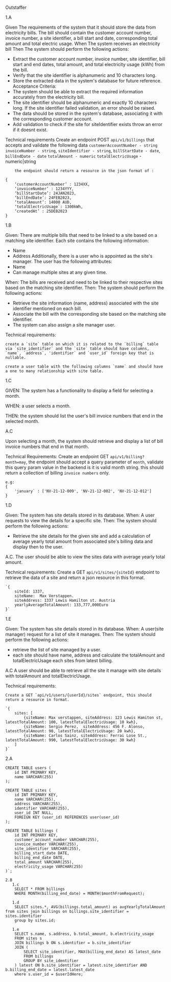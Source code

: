 Outstaffer

1.A

Given
The requirements of the system that it should store the data from electricity bills. The bill should contain the
customer account number, invoice number, a site identifier, a bill start and  date, corresponding total amount and total electric usage.
When
The system receives an electricity bill
Then
The system should perform the following actions:
* Extract the customer account number, invoice number, site identifier, bill start and end dates, total amount, and total electricity usage (kWh) from the bill.
* Verify that the site identifier is alphanumeric and 10 characters long.
* Store the extracted data in the system's database for future reference.
  Acceptance Criteria:
* The system should be able to extract the required information accurately from the electricity bill.
* The site identifier should be alphanumeric and exactly 10 characters long. If the site identifier failed validation, an error should be raised.
* The data should be stored in the system's database, associating it with the corresponding customer account.
* Add validation to check if the site for siteIdentifier exists throw an error if it doesnt exist.

Technical requirements
Create an endpoint POST `api/v1/billings` that accepts and validate the following data
`customerAccountNumber - string`
`invoiceNumber - string`,
`siteIdentifier - string`,
`billStartDate - date`,
` billEndDate - date`
`totalAmount - numeric`
`totalElectricUsage` - numeric|string

        the endpoint should return a resource in the json format of :

	{
		‘customerAccountNumber’ : 1234XX,
		‘invoiceNumber’ : 1234YYY,
		‘billStartDate’: 24JAN2023,
		‘billEndDate’: 24FEB2023,
		‘totalAmount’: 14000 AUD,
		‘totalElectricUsage`: 1300kWh,
		‘createdAt’ : 25DEB2023
	}
1.B

Given: There are multiple bills that need to be linked to a site based on a matching site identifier. Each site contains the following information:
* Name
* Address
  Additionally, there is a user who is appointed as the site's manager. The user has the following attributes:
* Name
* Can manage multiple sites at any given time.

When: The bills are received and need to be linked to their respective sites based on the matching site identifier.
Then: The system should perform the following actions:
* Retrieve the site information (name, address) associated with the site identifier mentioned on each bill.
* Associate the bill with the corresponding site based on the matching site identifier.
* The system can also assign a site manager user.

Technical requirements:

    create a `site` table on which it is related to the `billing` table via `site_identifier` and the `site` table should have columns, `name`, `address`, 'identifier` and `user_id` foreign key that is nullable.

    create a user table with the following columns `name` and should have a one to many relationship with site table.

1.C

GIVEN: The system has a functionality to display a field for selecting a month.

WHEN: a user selects a month.

THEN: the system should list the user's bill invoice numbers that end in the selected month.

A.C

Upon selecting a month, the system should retrieve and display a list of bill invoice numbers that end in that month.

Technical Requirements:
Create an endpoint GET `api/v1/billing?month=may`, the endpoint should accept a query parameter of `month`, validate this query param value in the backend is it is valid month string. this should return a collection of billing `invoice numbers` only.

    e.g:
    {
        'january` : ['NV-21-12-009', 'NV-21-12-002', 'NV-21-12-012']
    }

1.D

Given: The system has site details stored in its database.
When: A user requests to view the details for a specific site.
Then:  The system should perform the following actions:
- Retrieve the site details for the given site and add a calculation of average yearly total amount from associated site's billing data and display then to the user.

A.C.
The user should be able to view the sites data with average yearly total amount.

Technical requirements:
Create a GET `api/v1/sites/{siteId}` endpoint to retrieve the data of a site and return a  json resource in this format.

    `{
        siteId: 1337,
        siteName:  Max Verstappen.
        siteAddress: 1337 Lewis Hamilton st. Austria
        yearlyAverageTotalAmount: 133,777,000Euro
    }`

1.E


Given: The system has site details stored in its database.
When: A user(site manager) request for a list of site it manages.
Then:  The system should perform the following actions:
- retrieve the list of site managed by a user.
- each site should have name, address and calculate the totalAmount and totalElectricUsage each sites from latest billing.

A.C
A user should be able to retrieve all the site it manage with site details with totalAmount and totalElectricUsage.

Technical requirements:

    Create a GET `api/v1/users/{userId}/sites` endpoint, this should return a resource in format.

    `{
        sites: [
            {siteName: Max verstappen, siteAddress: 123 Lewis Hamiton st, latestTotalAmount: 100, latestTotalElectricUsage: 10 kwh},
            {siteName: Sergio Perez,  siteAddress: 456 F. Alonso, latestTotalAmount: 90, latestTotalElectricUsage: 20 kwh},
            {siteName: Carlos Sainz, siteAddress: Ferrai Lose St., latestTotalAmount: 990, latestTotalElectricUsage: 30 kwh}
        ]
    }`


2.A

    CREATE TABLE users (
        id INT PRIMARY KEY,
        name VARCHAR(255)
    );

    CREATE TABLE sites (
        id INT PRIMARY KEY,
        name VARCHAR(255),
        address VARCHAR(255),
        identifier VARCHAR(255),
        user_id INT NULL,
        FOREIGN KEY (user_id) REFERENCES user(user_id)
    );

    CREATE TABLE billings (
        id INT PRIMARY KEY,
        customer_account_number VARCHAR(255),
        invoice_number VARCHAR(255),
        site_identifier VARCHAR(255),
        billing_start_date DATE,
        billing_end_date DATE,
        total_amount VARCHAR(255),
        electricity_usage VARCHAR(255)
    )`;

    2.B
       1.c
        SELECT * FROM billings
        WHERE MONTH(billing_end_date) = MONTH($monthFromRequest);

       1.d
        SELECT sites.*, AVG(billings.total_amount) as avgYearlyTotalAmount from sites join billings on billings.site_identifier = sites.identifier
        group by sites.id;

       1.e
        SELECT s.name, s.address, b.total_amount, b.electricity_usage
        FROM sites s
        JOIN billings b ON s.identifier = b.site_identifier
        JOIN (
            SELECT site_identifier, MAX(billing_end_date) AS latest_date
            FROM billings
            GROUP BY site_identifier
        ) latest ON b.site_identifier = latest.site_identifier AND b.billing_end_date = latest.latest_date
        where s.user_id = $userIdHere;

